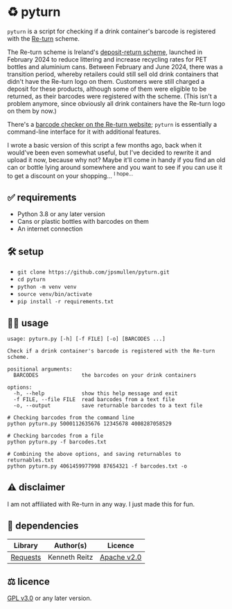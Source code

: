 # ♻️ pyturn

`pyturn` is a script for checking if a drink container's barcode is registered
with the [Re-turn](https://re-turn.ie/) scheme.

The Re-turn scheme is Ireland's
[deposit-return scheme](https://en.wikipedia.org/wiki/Container-deposit_legislation),
launched in February 2024 to reduce littering and increase recycling rates for
PET bottles and aluminium cans. Between February and June 2024, there was a
transition period, whereby retailers could still sell old drink containers that
didn't have the Re-turn logo on them. Customers were still charged a deposit for
these products, although some of them were eligible to be returned, as their
barcodes were registered with the scheme. (This isn't a problem anymore, since
obviously all drink containers have the Re-turn logo on them by now.)

There's a
[barcode checker on the Re-turn website](https://re-turn.ie/consumer/#barcodeChecker);
`pyturn` is essentially a command-line interface for it with additional features.

I wrote a basic version of this script a few months ago, back when it would've
been even somewhat useful, but I've decided to rewrite it and upload it now,
because why not? Maybe it'll come in handy if you find an old can or bottle
lying around somewhere and you want to see if you can use it to get a discount
on your shopping... <sup>I hope...</sup>

## ✅ requirements

- Python 3.8 or any later version
- Cans or plastic bottles with barcodes on them
- An internet connection

## 🛠️ setup

- `git clone https://github.com/jpsmullen/pyturn.git`
- `cd pyturn`
- `python -m venv venv`
- `source venv/bin/activate`
- `pip install -r requirements.txt`

## 🧑‍💻 usage

```
usage: pyturn.py [-h] [-f FILE] [-o] [BARCODES ...]

Check if a drink container's barcode is registered with the Re-turn scheme.

positional arguments:
  BARCODES              the barcodes on your drink containers

options:
  -h, --help            show this help message and exit
  -f FILE, --file FILE  read barcodes from a text file
  -o, --output          save returnable barcodes to a text file
```

```shell
# Checking barcodes from the command line
python pyturn.py 5000112635676 12345678 4008287058529

# Checking barcodes from a file
python pyturn.py -f barcodes.txt

# Combining the above options, and saving returnables to returnables.txt
python pyturn.py 4061459977998 87654321 -f barcodes.txt -o
```

## ⚠️ disclaimer

I am not affiliated with Re-turn in any way. I just made this for fun.

## 🧰 dependencies

| Library | Author(s) | Licence |
| --- | --- | --- |
| [Requests](https://pypi.org/project/requests/) | Kenneth Reitz | [Apache v2.0](https://www.apache.org/licenses/LICENSE-2.0) |

## ⚖️ licence

[GPL v3.0](https://www.gnu.org/licenses/gpl-3.0.en.html) or any later version.
